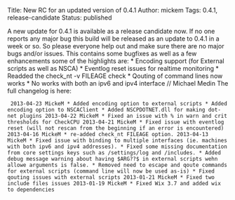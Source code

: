 Title: New RC for an updated version of 0.4.1
Author: mickem
Tags: 0.4.1, release-candidate
Status: published

A new update for 0.4.1 is available as a release candidate now. If no
one reports any major bug this build will be released as an update to
0.4.1 in a week or so. So please everyone help out and make sure there
are no major bugs and/or issues. This contains some bugfixes as well as
a few enhancements some of the highlights are: \* Encoding support (for
External scripts as well as NSCA) \* Eventlog reset issues for realtime
monitoring \* Readded the check\_nt -v FILEAGE check \* Qouting of
command lines now works \* No works with both an ipv6 and ipv4 interface
// Michael Medin The full changelog is here:

     2013-04-23 MickeM * Added encoding option to external scripts * Added encoding option to NSCAClient * Added NSCPDOTNET.dll for making dot-net plugins 2013-04-22 MickeM * Fixed an issue with % in warn and crit thresholds for CheckCPU 2013-04-21 MickeM * Fixed issue with eventlog reset (will not rescan from the beginning if an error is encountered) 2013-04-16 MickeM * re-added check_nt FILEAGE option. 2013-04-13 MickeM * Fixed issue with binding to multiple interfaces (ie. machines with both ipv6 and ipv4 addresses). * Fixed some missing documentation from core settings keys such as /settings/log and /includes. * Added debug message warning about having $ARG??$ in external scripts wehn allowe arguments is false. * Removed need to escape and qoute commands for external scripts (command line will now be used as-is) * Fixed qouting issues with external scripts 2013-01-21 MickeM * Fixed two include files issues 2013-01-19 MickeM * Fixed Wix 3.7 and added wix to dependencies 
